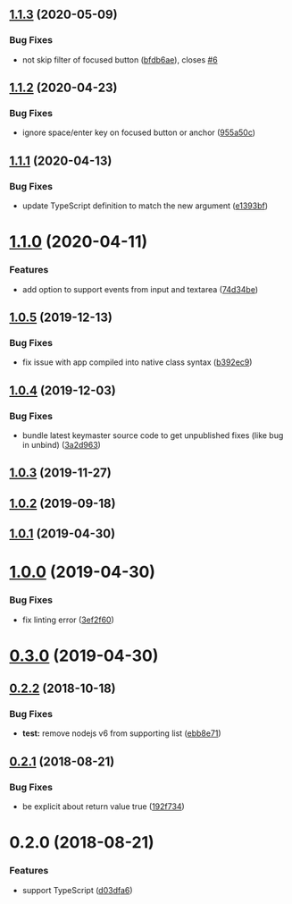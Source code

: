 ## [1.1.3](https://github.com/aurelia-contrib/aurelia-combo/compare/v1.1.2...v1.1.3) (2020-05-09)


### Bug Fixes

* not skip filter of focused button ([bfdb6ae](https://github.com/aurelia-contrib/aurelia-combo/commit/bfdb6aed24796015587ff248a276e0c5222b8f0e)), closes [#6](https://github.com/aurelia-contrib/aurelia-combo/issues/6)



## [1.1.2](https://github.com/aurelia-contrib/aurelia-combo/compare/v1.1.1...v1.1.2) (2020-04-23)


### Bug Fixes

* ignore space/enter key on focused button or anchor ([955a50c](https://github.com/aurelia-contrib/aurelia-combo/commit/955a50c61552b08b95fbf122cd905fe584ea6760))



## [1.1.1](https://github.com/aurelia-contrib/aurelia-combo/compare/v1.1.0...v1.1.1) (2020-04-13)


### Bug Fixes

* update TypeScript definition to match the new argument ([e1393bf](https://github.com/aurelia-contrib/aurelia-combo/commit/e1393bf3b2f1ca8d291e75c475a1bf8b75105d20))



# [1.1.0](https://github.com/aurelia-contrib/aurelia-combo/compare/v1.0.5...v1.1.0) (2020-04-11)


### Features

* add option to support events from input and textarea ([74d34be](https://github.com/aurelia-contrib/aurelia-combo/commit/74d34beb7742ee7292e09cdcec4322a91f233a78))



## [1.0.5](https://github.com/aurelia-contrib/aurelia-combo/compare/v1.0.4...v1.0.5) (2019-12-13)


### Bug Fixes

* fix issue with app compiled into native class syntax ([b392ec9](https://github.com/aurelia-contrib/aurelia-combo/commit/b392ec9fc3bc4378171fad4218d01d2d23766380))



## [1.0.4](https://github.com/aurelia-contrib/aurelia-combo/compare/v1.0.3...v1.0.4) (2019-12-03)


### Bug Fixes

* bundle latest keymaster source code to get unpublished fixes (like bug in unbind) ([3a2d963](https://github.com/aurelia-contrib/aurelia-combo/commit/3a2d963e20bfb9b383c6af268dad9d2883e29efb))



## [1.0.3](https://github.com/aurelia-contrib/aurelia-combo/compare/v1.0.2...v1.0.3) (2019-11-27)



## [1.0.2](https://github.com/aurelia-contrib/aurelia-combo/compare/v1.0.1...v1.0.2) (2019-09-18)



## [1.0.1](https://github.com/aurelia-contrib/aurelia-combo/compare/v1.0.0...v1.0.1) (2019-04-30)



# [1.0.0](https://github.com/aurelia-contrib/aurelia-combo/compare/v0.3.0...v1.0.0) (2019-04-30)


### Bug Fixes

* fix linting error ([3ef2f60](https://github.com/aurelia-contrib/aurelia-combo/commit/3ef2f60))



# [0.3.0](https://github.com/aurelia-contrib/aurelia-combo/compare/v0.2.2...v0.3.0) (2019-04-30)



<a name="0.2.2"></a>
## [0.2.2](https://github.com/aurelia-contrib/aurelia-combo/compare/v0.2.1...v0.2.2) (2018-10-18)


### Bug Fixes

* **test:** remove nodejs v6 from supporting list ([ebb8e71](https://github.com/aurelia-contrib/aurelia-combo/commit/ebb8e71))



<a name="0.2.1"></a>
## [0.2.1](https://github.com/aurelia-contrib/aurelia-combo/compare/v0.2.0...v0.2.1) (2018-08-21)


### Bug Fixes

* be explicit about return value true ([192f734](https://github.com/aurelia-contrib/aurelia-combo/commit/192f734))



<a name="0.2.0"></a>
# 0.2.0 (2018-08-21)


### Features

* support TypeScript ([d03dfa6](https://github.com/aurelia-contrib/aurelia-combo/commit/d03dfa6))



